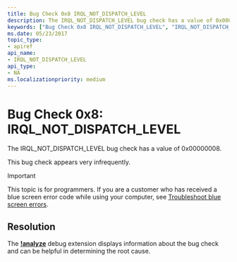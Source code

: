 ```yaml
---
title: Bug Check 0x8 IRQL_NOT_DISPATCH_LEVEL
description: The IRQL_NOT_DISPATCH_LEVEL bug check has a value of 0x00000008.This bug check appears very infrequently.
keywords: ["Bug Check 0x8 IRQL_NOT_DISPATCH_LEVEL", "IRQL_NOT_DISPATCH_LEVEL"]
ms.date: 05/23/2017
topic_type:
- apiref
api_name:
- IRQL_NOT_DISPATCH_LEVEL
api_type:
- NA
ms.localizationpriority: medium
---
```


# Bug Check 0x8: IRQL\_NOT\_DISPATCH\_LEVEL


The IRQL\_NOT\_DISPATCH\_LEVEL bug check has a value of 0x00000008.

This bug check appears very infrequently.

> [!IMPORTANT]
> This topic is for programmers. If you are a customer who has received a blue screen error code while using your computer, see [Troubleshoot blue screen errors](https://www.windows.com/stopcode).


## Resolution
The [**!analyze**](-analyze.md) debug extension displays information about the bug check and can be helpful in determining the root cause.


 

 




